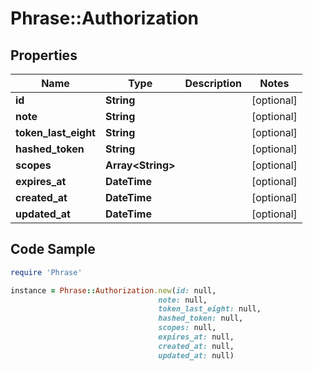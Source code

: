 # Phrase::Authorization

## Properties

Name | Type | Description | Notes
------------ | ------------- | ------------- | -------------
**id** | **String** |  | [optional] 
**note** | **String** |  | [optional] 
**token_last_eight** | **String** |  | [optional] 
**hashed_token** | **String** |  | [optional] 
**scopes** | **Array&lt;String&gt;** |  | [optional] 
**expires_at** | **DateTime** |  | [optional] 
**created_at** | **DateTime** |  | [optional] 
**updated_at** | **DateTime** |  | [optional] 

## Code Sample

```ruby
require 'Phrase'

instance = Phrase::Authorization.new(id: null,
                                 note: null,
                                 token_last_eight: null,
                                 hashed_token: null,
                                 scopes: null,
                                 expires_at: null,
                                 created_at: null,
                                 updated_at: null)
```


